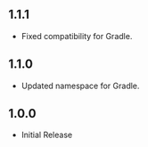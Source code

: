 ## 1.1.1
* Fixed compatibility for Gradle.

## 1.1.0
* Updated namespace for Gradle.

## 1.0.0

* Initial Release
